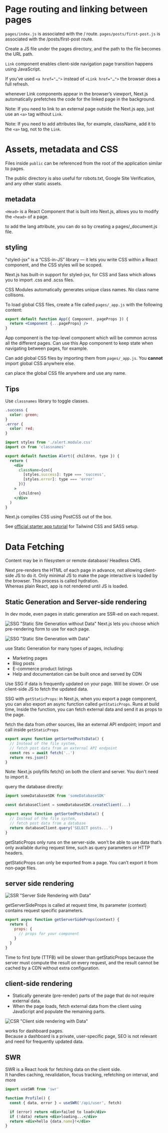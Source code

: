 # Page routing and linking between pages

`pages/index.js` is associated with the / route.
`pages/posts/first-post.js` is associated with the /posts/first-post route.

Create a JS file under the pages directory, and the path to the file becomes the URL path.

`Link` component enables client-side navigation page transition happens using JavaScript.

If you’ve used `<a href="…">` instead of `<Link href="…">` the browser does a full refresh.

whenever Link components appear in the browser’s viewport, Next.js automatically prefetches the code for the linked page in the background.

Note: If you need to link to an external page outside the Next.js app, just use an `<a>` tag without `Link`.

Note: If you need to add attributes like, for example, className, add it to the `<a>` tag, not to the `Link`.

# Assets, metadata and CSS  

Files inside `public` can be referenced from the root of the application similar to pages.

The public directory is also useful for robots.txt, Google Site Verification, and any other static assets.

## metadata  

`<Head>` is a React Component that is built into Next.js, allows you to modify the `<head>` of a page.

to add the lang attribute, you can do so by creating a pages/_document.js file.

## styling  

"styled-jsx" is a “CSS-in-JS” library — it lets you write CSS within a React component, and the CSS styles will be scoped.

Next.js has built-in support for styled-jsx, for CSS and Sass which allows you to import .css and .scss files.

CSS Modules automatically generates unique class names. No class name collisons. 

To load global CSS files, create a file called `pages/_app.js` with the following content:

```jsx
export default function App({ Component, pageProps }) {
  return <Component {...pageProps} />
}
```
App component is the top-level component which will be common across all the different pages. 
Can use this App component to keep state when navigating between pages, for example.

Can add global CSS files by importing them from `pages/_app.js`. You **cannot** import global CSS anywhere else.

can place the global CSS file anywhere and use any name.

## Tips

Use `classnames` library to toggle classes.
```css
.success {
  color: green;
}
.error {
  color: red;
}
```
```jsx
import styles from './alert.module.css'
import cn from 'classnames'

export default function Alert({ children, type }) {
  return (
    <div
      className={cn({
        [styles.success]: type === 'success',
        [styles.error]: type === 'error'
      })}
    >
      {children}
    </div>
  )
}
```

Next.js compiles CSS using PostCSS out of the box.

See [official starter app tutorial](https://nextjs.org/learn/basics/assets-metadata-css/styling-tips) for Tailwind CSS and SASS setup.


# Data Fetching

Content may be in filesystem or remote database/ Headless CMS.

Next pre-renders the HTML of each page in advance, not allowing client-side JS to do it. Only minimal JS to make the page interactive is loaded by the browser. This process is called hydration.  
Whereas plain React, app is not rendered until JS is loaded.

## Static Generation and Server-side rendering 

In dev mode, even pages in static generation are SSR-ed on each request.  

![SSG "Static Site Generation without Data"][2]
Next.js lets you choose which pre-rendering form to use for each page. 

![SSG "Static Site Generation with Data"][3]

use Static Generation for many types of pages, including:
* Marketing pages
* Blog posts
* E-commerce product listings
* Help and documentation
can be built once and served by CDN

Use SSG if data is frequently updated on your page. Will be slower. Or use client-side JS to fetch the updated data. 

SSG with `getStaticProps`:  in Next.js, when you export a page component, you can also export an async function called `getStaticProps`.
Runs at build time, Inside the function, you can fetch external data and send it as props to the page. 

fetch the data from other sources, like an external API endpoint; import and call inside `getStaticProps`
```jsx
export async function getSortedPostsData() {
  // Instead of the file system,
  // fetch post data from an external API endpoint
  const res = await fetch('..')
  return res.json()
}
```
Note: Next.js polyfills fetch() on both the client and server. You don't need to import it.

query the database directly:
```jsx
import someDatabaseSDK from 'someDatabaseSDK'

const databaseClient = someDatabaseSDK.createClient(...)

export async function getSortedPostsData() {
  // Instead of the file system,
  // fetch post data from a database
  return databaseClient.query('SELECT posts...')
}
```
getStaticProps only runs on the server-side.
won’t be able to use data that’s only available during request time, such as query parameters or HTTP headers.

getStaticProps can only be exported from a page. You can’t export it from non-page files.

## server side rendering 

![SSR "Server Side Rendering with Data"][1]

getServerSideProps is called at request time, its parameter (context) contains request specific parameters.

```jsx
export async function getServerSideProps(context) {
  return {
    props: {
      // props for your component
    }
  }
}
```

Time to first byte (TTFB) will be slower than getStaticProps because the server must compute the result on every request, and the result cannot be cached by a CDN without extra configuration.

## client-side rendering  

* Statically generate (pre-render) parts of the page that do not require external data.
* When the page loads, fetch external data from the client using JavaScript and populate the remaining parts.

![CSR "Client side rendering with Data"][4]

works for dashboard pages.    
Because a dashboard is a private, user-specific page, SEO is not relevant and need for frequently updated data.  

## SWR  

SWR is a React hook for fetching data on the client side.   
It handles caching, revalidation, focus tracking, refetching on interval, and more

```jsx
import useSWR from 'swr'

function Profile() {
  const { data, error } = useSWR('/api/user', fetch)

  if (error) return <div>failed to load</div>
  if (!data) return <div>loading...</div>
  return <div>hello {data.name}!</div>
}
```

[1]: ./learn/images/server-side-rendering-with-data.png
[2]: ./learn/images/static-generation-without-data.png
[3]: ./learn/images/static-generation-with-data.png
[4]: ./learn/images/client-side-rendering.png